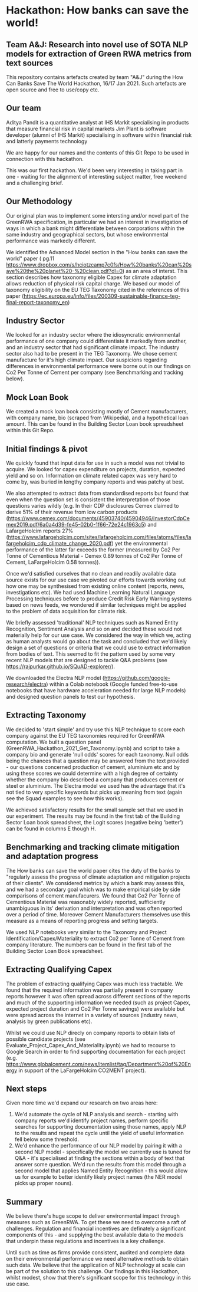# Hackathon: How banks can save the world!
## Team A&J: Research into novel use of SOTA NLP models for extraction of Green RWA metrics from text sources

This repository contains artefacts created by team "A&amp;J" during the How Can Banks Save The World Hackathon, 16/17 Jan 2021. Such artefacts are open source and free to use/copy etc.

## Our team
Aditya Pandit is a quantitative analyst at IHS Markit specialising in products that measure financial risk in capital markets
Jim Plant is software developer (alumni of IHS Markit) specialising in software within financial risk and latterly payments technology

We are happy for our names and the contents of this Git Repo to be used in connection with this hackathon. 

This was our first hackathon. We'd been very interesting in taking part in one - waiting for the alignment of interesting subject matter, free weekend and a challenging brief. 

## Our Methodology

Our original plan was to implement some intersting and/or novel part of the GreenRWA specification, in particular we had an interest in investigation of ways in which a bank might differentiate between corporations within the same industry and geographical sectors, but whose environmental performance was markedly different. 

We identified the Advanced Model section in the "How banks can save the world" paper ( pg.11 https://www.dropbox.com/s/hciotzcamp7c0fs/How%20banks%20can%20save%20the%20planet%20-%20clean.pdf?dl=0) as an area of interst. This section describes how taxonomy eligible Capex for climate adaptation allows reduction of physical risk capital charge. We based our model of taxonomy eligibility on the EU TEG Taxonomy cited in the references of this paper (https://ec.europa.eu/info/files/200309-sustainable-finance-teg-final-report-taxonomy_en)

## Industry Sector

We looked for an industry sector where the idiosyncratic environmental performance of one company could differentiate it markedly from another, and an industry sector that had significant climate impact. The industry sector also had to be present in the TEG Taxonomy. We chose cement manufacture for it's high climate impact. Our suspicions regarding differences in environmental performance were borne out in our findings on Co2 Per Tonne of Cement per company (see Benchmarking and tracking below). 

## Mock Loan Book

We created a mock loan book consisting mostly of Cement manufacturers, with company name, bio (scraped from Wikipedia), and a hypothetical loan amount. This can be found in the Building Sector Loan book spreadsheet within this Git Repo. 

## Initial findings & pivot

We quickly found that input data for use in such a model was not trivial to acquire. We looked for capex expenditure on projects, duration, expected yield and so on. Information on climate related capex was very hard to come by, was buried in lengthy company reports and was patchy at best. 

We also attempted to extract data from standardised reports but found that even when the question set is consistent the interpretation of those questions varies wildly (e.g. In their CDP disclosures Cemex claimed to derive 51% of their revenue from low carbon products (https://www.cemex.com/documents/45903740/45904946/InvestorCdpCemex2019.pdf/6a0a4d39-fe45-02b0-1f66-72e24c1963c5) and LafargeHolcim reports 27% (https://www.lafargeholcim.com/sites/lafargeholcim.com/files/atoms/files/lafargeholcim_cdp_climate_change_2020.pdf) yet the environmental performance of the latter far exceeds the former (measured by Co2 Per Tonne of Cementious Material - Cemex 0.89 tonnes of Co2 Per Tonne of Cement, LaFargeHolcim 0.58 tonnes)).

Once we'd satisfied ourselves that no clean and readily available data source exists for our use case we pivoted our efforts towards working out how one may be synthesised from existing online content (reports, news, investigations etc). We had used Machine Learning Natural Language Processing techniques before to produce Credit Risk Early Warning systems based on news feeds, we wondered if similar techniques might be applied to the problem of data acquisition for climate risk.

We briefly assessed 'traditional' NLP techniques such as Named Entity Recognition, Sentiment Analysis and so on and decided these would not materially help for our use case. We considered the way in which we, acting as human analysts would go about the task and concluded that we'd likely design a set of questions or criteria that we could use to extract information from bodies of text. This seemed to fit the pattern used by some very recent NLP models that are designed to tackle Q&A problems (see https://rajpurkar.github.io/SQuAD-explorer/). 

We downloaded the Electra NLP model (https://github.com/google-research/electra) within a Colab notebook (Google funded free-to-use notebooks that have hardware acceleration needed for large NLP models) and designed question panels to test our hypothesis. 

## Extracting Taxonomy

We decided to 'start simple' and try use this NLP technique to score each company against the EU TEG taxonomies required for GreenRWA computation. We built a question panel (GreenRWA_Hackathon_2021_Get_Taxonomy.ipynb) and script to take a company bio and generate 'null odds' scores for each taxonomy. Null odds being the chances that a question may be answered from the text provided - our questions concerned production of cement, aluminium etc and by using these scores we could determine with a high degree of certainty whether the company bio described a company that produces cement or steel or aluminium. The Electra model we used has the advantage that it's not tied to very specific keywords but picks up meaning from text (again see the Squad examples to see how this works).

We achieved satisfactory results for the small sample set that we used in our experiment. The results may be found in the first tab of the Building Sector Loan book spreadsheet, the Logit scores (negative being 'better') can be found in columns E though H. 

## Benchmarking and tracking climate mitigation and adaptation progress

The How banks can save the world paper cites the duty of the banks to "regularly assess the progress of climate adaptation and mitigation projects of their clients". We considered metrics by which a bank may assess this, and we had a secondary goal which was to make empirical side by side comparisons of cement manufacurers. We found that Co2 Per Tonne of Cementious Material was reasonably widely reported, sufficiently unambiguous in its' derivation and interpretation and was often reported over a period of time. Moreover Cement Manufacturers themselves use this measure as a means of reporting progress and setting targets. 

We used NLP notebooks very similar to the Taxonomy and Project Identification/Capex/Materiality to extract Co2 per Tonne of Cement from company literature. The numbers can be found in the first tab of the Building Sector Loan Book spreadsheet. 

## Extracting Qualifying Capex 

The problem of extracting qualifying Capex was much less tractable. We found that the required information was partially present in company reports however it was often spread across different sections of the reports and much of the supporting information we needed (such as project Capex, expected project duration and Co2 Per Tonne savings) were available but were spread across the internet in a variety of sources (industry news, analysis by green publications etc). 

Whilst we could use NLP direcly on company reports to obtain lists of possible candidate projects (see Evaluate_Project_Capex_And_Materiality.ipynb) we had to recourse to Google Search in order to find supporting documentation for each project (e.g. https://www.globalcement.com/news/itemlist/tag/Department%20of%20Energy in support of the LaFargeHolcim CO2MENT project).

## Next steps 

Given more time we'd expand our research on two areas here:
1. We'd automate the cycle of NLP analysis and search - starting with company reports we'd identify project names, perform specific searches for supporting documentation using those names, apply NLP to the results and repeat the cycle until the yield of useful information fell below some threshold.
2. We'd enhance the performance of our NLP model by pairing it with a second NLP model - specifically the model we currently use is tuned for Q&A - it's specialised at finding the sections within a body of text that answer some question. We'd run the results from this model through a second model that applies Named Entity Recognition - this would allow us for example to better identify likely project names (the NER model picks up proper nouns). 


## Summary

We believe there's huge scope to deliver environmental impact through measures such as GreenRWA. To get these we need to overcome a raft of challenges. Regulation and financial incentives are definately a significant components of this - and supplying the best available data to the models that underpin these regulations and incentives is a key challenge. 

Until such as time as firms provide consistent, audited and complete data on their environmental performance we need alternative methods to obtain such data. We believe that the application of NLP technology at scale can be part of the solution to this challenge. Our findings in this Hackathon, whilst modest, show that there's significant scope for this technology in this use case. 



